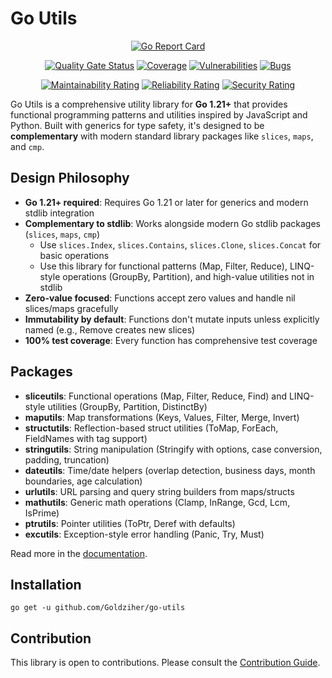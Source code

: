 # Go Utils

<div align="center">

[![Go Report Card](https://goreportcard.com/badge/github.com/Goldziher/go-utils)](https://goreportcard.com/report/github.com/Goldziher/go-utils)

[![Quality Gate Status](https://sonarcloud.io/api/project_badges/measure?project=Goldziher_go-utils&metric=alert_status)](https://sonarcloud.io/summary/new_code?id=Goldziher_go-utils)
[![Coverage](https://sonarcloud.io/api/project_badges/measure?project=Goldziher_go-utils&metric=coverage)](https://sonarcloud.io/summary/new_code?id=Goldziher_go-utils)
[![Vulnerabilities](https://sonarcloud.io/api/project_badges/measure?project=Goldziher_go-utils&metric=vulnerabilities)](https://sonarcloud.io/summary/new_code?id=Goldziher_go-utils)
[![Bugs](https://sonarcloud.io/api/project_badges/measure?project=Goldziher_go-utils&metric=bugs)](https://sonarcloud.io/summary/new_code?id=Goldziher_go-utils)

[![Maintainability Rating](https://sonarcloud.io/api/project_badges/measure?project=Goldziher_go-utils&metric=sqale_rating)](https://sonarcloud.io/summary/new_code?id=Goldziher_go-utils)
[![Reliability Rating](https://sonarcloud.io/api/project_badges/measure?project=Goldziher_go-utils&metric=reliability_rating)](https://sonarcloud.io/summary/new_code?id=Goldziher_go-utils)
[![Security Rating](https://sonarcloud.io/api/project_badges/measure?project=Goldziher_go-utils&metric=security_rating)](https://sonarcloud.io/summary/new_code?id=Goldziher_go-utils)

</div>

Go Utils is a comprehensive utility library for **Go 1.21+** that provides functional programming patterns and utilities inspired by JavaScript and Python. Built with generics for type safety, it's designed to be **complementary** with modern standard library packages like `slices`, `maps`, and `cmp`.

## Design Philosophy

- **Go 1.21+ required**: Requires Go 1.21 or later for generics and modern stdlib integration
- **Complementary to stdlib**: Works alongside modern Go stdlib packages (`slices`, `maps`, `cmp`)
  - Use `slices.Index`, `slices.Contains`, `slices.Clone`, `slices.Concat` for basic operations
  - Use this library for functional patterns (Map, Filter, Reduce), LINQ-style operations (GroupBy, Partition), and high-value utilities not in stdlib
- **Zero-value focused**: Functions accept zero values and handle nil slices/maps gracefully
- **Immutability by default**: Functions don't mutate inputs unless explicitly named (e.g., Remove creates new slices)
- **100% test coverage**: Every function has comprehensive test coverage

## Packages

- **sliceutils**: Functional operations (Map, Filter, Reduce, Find) and LINQ-style utilities (GroupBy, Partition, DistinctBy)
- **maputils**: Map transformations (Keys, Values, Filter, Merge, Invert)
- **structutils**: Reflection-based struct utilities (ToMap, ForEach, FieldNames with tag support)
- **stringutils**: String manipulation (Stringify with options, case conversion, padding, truncation)
- **dateutils**: Time/date helpers (overlap detection, business days, month boundaries, age calculation)
- **urlutils**: URL parsing and query string builders from maps/structs
- **mathutils**: Generic math operations (Clamp, InRange, Gcd, Lcm, IsPrime)
- **ptrutils**: Pointer utilities (ToPtr, Deref with defaults)
- **excutils**: Exception-style error handling (Panic, Try, Must)

Read more in the [documentation](https://goldziher.github.io/go-utils/).

## Installation

```shell
go get -u github.com/Goldziher/go-utils
```

## Contribution

This library is open to contributions. Please consult the [Contribution Guide](CONTRIBUTING.md).
